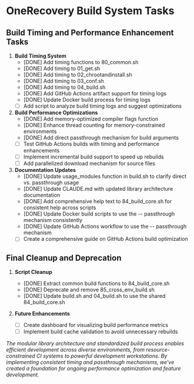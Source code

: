 # OneRecovery Build System Tasks

## Build Timing and Performance Enhancement Tasks

1. **Build Timing System**
   - [DONE] Add timing functions to 80_common.sh
   - [DONE] Add timing to 01_get.sh
   - [DONE] Add timing to 02_chrootandinstall.sh
   - [DONE] Add timing to 03_conf.sh
   - [DONE] Add timing to 04_build.sh
   - [DONE] Add GitHub Actions artifact support for timing logs
   - [DONE] Update Docker build process for timing logs
   - [ ] Add script to analyze build timing logs and suggest optimizations

2. **Build Performance Optimizations**
   - [DONE] Add memory-optimized compiler flags function
   - [DONE] Enhance thread counting for memory-constrained environments
   - [DONE] Add direct passthrough mechanism for build arguments
   - [ ] Test GitHub Actions builds with timing and performance enhancements
   - [ ] Implement incremental build support to speed up rebuilds
   - [ ] Add parallelized download mechanism for source files

3. **Documentation Updates**
   - [DONE] Update usage_modules function in build.sh to clarify direct vs. passthrough usage
   - [DONE] Update CLAUDE.md with updated library architecture documentation
   - [DONE] Add comprehensive help text to 84_build_core.sh for consistent help across scripts
   - [DONE] Update Docker build scripts to use the -- passthrough mechanism consistently
   - [DONE] Update GitHub Actions workflow to use the -- passthrough mechanism
   - [ ] Create a comprehensive guide on GitHub Actions build optimization

## Final Cleanup and Deprecation

1. **Script Cleanup**
   - [DONE] Extract common build functions to 84_build_core.sh
   - [DONE] Deprecate and remove 85_cross_env_build.sh
   - [DONE] Update build.sh and 04_build.sh to use the shared 84_build_core.sh

2. **Future Enhancements**
   - [ ] Create dashboard for visualizing build performance metrics
   - [ ] Implement build cache validation to avoid unnecessary rebuilds

_The modular library architecture and standardized build process enables efficient development across diverse environments, from resource-constrained CI systems to powerful development workstations. By implementing consistent timing and passthrough mechanisms, we've created a foundation for ongoing performance optimization and feature development._
